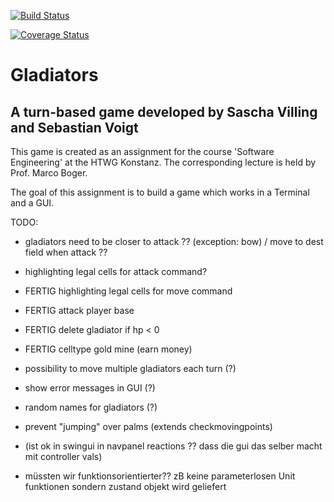[![Build Status](https://travis-ci.org/VoigtSebastian/de.htwg.se.Gladiators.svg?branch=master)](https://travis-ci.org/VoigtSebastian/de.htwg.se.Gladiators)

[![Coverage Status](https://coveralls.io/repos/github/VoigtSebastian/de.htwg.se.Gladiators/badge.svg?branch=master)](https://coveralls.io/github/VoigtSebastian/de.htwg.se.Gladiators?branch=master)

# Gladiators
## A turn-based game developed by Sascha Villing and Sebastian Voigt

This game is created as an assignment for the course 'Software Engineering' at the HTWG Konstanz.
The corresponding lecture is held by Prof. Marco Boger.

The goal of this assignment is to build a game which works in a Terminal and a GUI.

TODO:
- gladiators need to be closer to attack ?? (exception: bow) / move to dest field when attack ??
- highlighting legal cells for attack command?
- FERTIG highlighting legal cells for move command
- FERTIG attack player base 
- FERTIG delete gladiator if hp < 0
- FERTIG celltype gold mine (earn money)
- possibility to move multiple gladiators each turn (?)
- show error messages in GUI (?)
- random names for gladiators (?) 
- prevent "jumping" over palms (extends checkmovingpoints)

- (ist ok in swingui in navpanel reactions ?? dass die gui das selber macht mit controller vals)
- müssten wir funktionsorientierter?? zB keine parameterlosen Unit funktionen sondern zustand objekt wird geliefert
